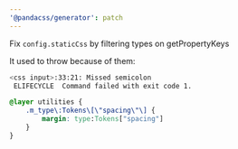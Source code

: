 ```yaml
---
'@pandacss/generator': patch
---
```


Fix `config.staticCss` by filtering types on getPropertyKeys

It used to throw because of them:

```bash
<css input>:33:21: Missed semicolon
 ELIFECYCLE  Command failed with exit code 1.
```

```css
@layer utilities {
    .m_type\:Tokens\[\"spacing\"\] {
        margin: type:Tokens["spacing"]
    }
}
```
